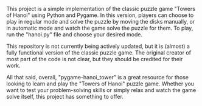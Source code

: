 This project is a simple implementation of the classic puzzle game "Towers of Hanoi" using Python and Pygame. In this version, players can choose to play in regular mode and solve the puzzle by moving the disks manually, or in automatic mode and watch the game solve the puzzle for them. To play, run the "hanoi.py" file and choose your desired mode.

This repository is not currently being actively updated, but it is (almost) a fully functional version of the classic puzzle game. The original creator of most part of the code is not clear, but they should be credited for their work.

All that said, overall, "pygame-hanoi_tower" is a great resource for those looking to learn and play the "Towers of Hanoi" puzzle game. Whether you want to test your problem-solving skills or simply relax and watch the game solve itself, this project has something to offer.
